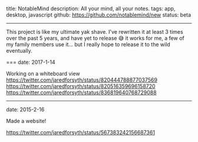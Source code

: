 title: NotableMind
description: All your mind, all your notes.
tags: app, desktop, javascript
github: https://github.com/notablemind/new
status: beta

---
This project is like my ultimate yak shave. I've rewritten it at least 3 times over the past 5 years, and have yet to release 😅 it works for me, a few of my family members use it... but I really hope to release it to the wild eventually.

===
date: 2017-1-14

Working on a whiteboard view
https://twitter.com/jaredforsyth/status/820444788877037569
https://twitter.com/jaredforsyth/status/820516359696158720
https://twitter.com/jaredforsyth/status/836819640768729088

---
date: 2015-2-16

Made a website!

https://twitter.com/jaredforsyth/status/567383242156687361